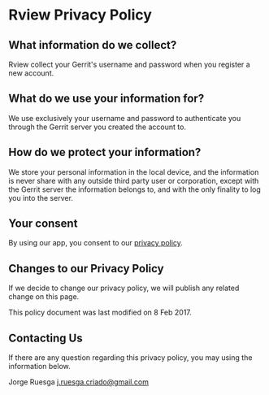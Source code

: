 Rview Privacy Policy
====================

What information do we collect?
-------------------------------
Rview collect your Gerrit's username and password when you register
a new account.


What do we use your information for?
------------------------------------
We use exclusively your username and password to authenticate you
through the Gerrit server you created the account to.


How do we protect your information?
-----------------------------------
We store your personal information in the local device, and the information
is never share with any outside third party user or corporation, except with
the Gerrit server the information belongs to, and with the only finality to log
you into the server.


Your consent
------------
By using our app, you consent to our [privacy policy](https://raw.githubusercontent.com/jruesga/rview/master/Privacy.md).


Changes to our Privacy Policy
-----------------------------
If we decide to change our privacy policy, we will publish any related change on
this page.

This policy document was last modified on 8 Feb 2017.


Contacting Us
-------------
If there are any question regarding this privacy policy, you may using the
information below.

Jorge Ruesga
j.ruesga.criado@gmail.com
